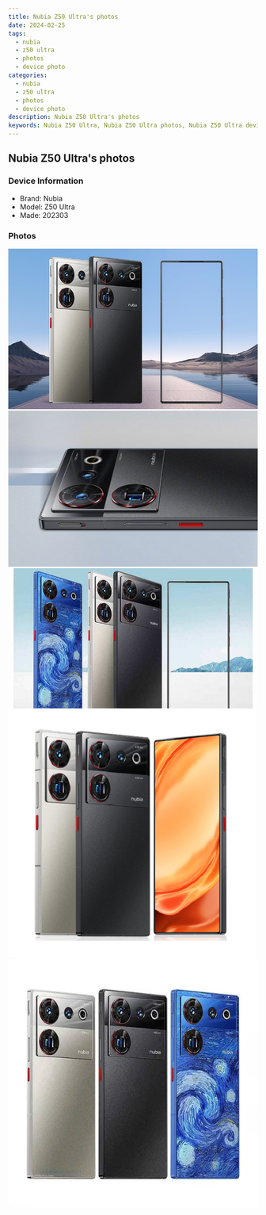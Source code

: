 ```yaml
---
title: Nubia Z50 Ultra's photos
date: 2024-02-25
tags: 
  - nubia
  - z50 ultra
  - photos
  - device photo
categories: 
  - nubia
  - z50 ultra
  - photos
  - device photo
description: Nubia Z50 Ultra's photos
keywords: Nubia Z50 Ultra, Nubia Z50 Ultra photos, Nubia Z50 Ultra device photo
---
```


## Nubia Z50 Ultra's photos

### Device Information

- Brand: Nubia
- Model: Z50 Ultra
- Made: 202303

### Photos

![/images/best-assets/devices/nubia/nubia-z50-ultra/1.jpg](/images/best-assets/devices/nubia/nubia-z50-ultra/1.jpg)
![/images/best-assets/devices/nubia/nubia-z50-ultra/2.jpg](/images/best-assets/devices/nubia/nubia-z50-ultra/2.jpg)
![/images/best-assets/devices/nubia/nubia-z50-ultra/3.jpg](/images/best-assets/devices/nubia/nubia-z50-ultra/3.jpg)
![/images/best-assets/devices/nubia/nubia-z50-ultra/4.jpg](/images/best-assets/devices/nubia/nubia-z50-ultra/4.jpg)
![/images/best-assets/devices/nubia/nubia-z50-ultra/5.jpg](/images/best-assets/devices/nubia/nubia-z50-ultra/5.jpg)

